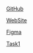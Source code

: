 [GitHub](https://github.com/rolling-scopes-school/webmakaka-JSFEPRESCHOOL2022Q4)

[WebSite](https://rolling-scopes-school.github.io/webmakaka-JSFEPRESCHOOL2022Q4/plants/)

[Figma](<https://www.figma.com/file/KMP7yKSjUUsfj9UgPdwCKa/Plants-(Copy)>)

[Task1](https://github.com/rolling-scopes-school/tasks/blob/master/tasks/plants/plants-part1.md)
